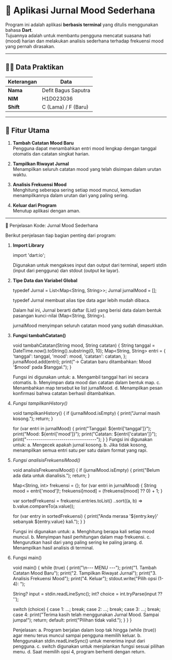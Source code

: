 # 📘 Aplikasi Jurnal Mood Sederhana

Program ini adalah aplikasi **berbasis terminal** yang ditulis menggunakan bahasa **Dart**.  
Tujuannya adalah untuk membantu pengguna mencatat suasana hati (mood) harian dan melakukan analisis sederhana terhadap frekuensi mood yang pernah dirasakan.

---

## 👨‍💻 Data Praktikan

| Keterangan | Data |
|-------------|------|
| **Nama** | Defit Bagus Saputra |
| **NIM** | H1D023036 |
| **Shift** | C (Lama) / F (Baru) |

---

## 🧠 Fitur Utama

1. **Tambah Catatan Mood Baru**  
   Pengguna dapat menambahkan entri mood lengkap dengan tanggal otomatis dan catatan singkat harian.

2. **Tampilkan Riwayat Jurnal**  
   Menampilkan seluruh catatan mood yang telah disimpan dalam urutan waktu.

3. **Analisis Frekuensi Mood**  
   Menghitung seberapa sering setiap mood muncul, kemudian menampilkannya dalam urutan dari yang paling sering.

4. **Keluar dari Program**  
   Menutup aplikasi dengan aman.

---

🧩 Penjelasan Kode: Jurnal Mood Sederhana

Berikut penjelasan tiap bagian penting dari program:

1. **Import Library**

      import 'dart:io';

      Digunakan untuk mengakses input dan output dari terminal, seperti stdin (input dari pengguna) dan stdout (output ke layar).

2. **Tipe Data dan Variabel Global**

      typedef Jurnal = List<Map<String, String>>;
      Jurnal jurnalMood = [];


      typedef Jurnal membuat alias tipe data agar lebih mudah dibaca.

      Dalam hal ini, Jurnal berarti daftar (List) yang berisi data dalam bentuk pasangan kunci-nilai (Map<String, String>).

      jurnalMood menyimpan seluruh catatan mood yang sudah dimasukkan.

3. **Fungsi tambahCatatan()**

      void tambahCatatan(String mood, String catatan) {
      String tanggal = DateTime.now().toString().substring(0, 10);
      Map<String, String> entri = {
         'tanggal': tanggal,
         'mood': mood,
         'catatan': catatan,
      };
      jurnalMood.add(entri);
      print("-> Catatan baru ditambahkan: Mood '$mood' pada $tanggal.");
      }

      Fungsi ini digunakan untuk:
      a. Mengambil tanggal hari ini secara otomatis.
      b. Menyimpan data mood dan catatan dalam bentuk map.
      c. Menambahkan map tersebut ke list jurnalMood.
      d. Menampilkan pesan konfirmasi bahwa catatan berhasil ditambahkan.

4. *Fungsi tampilkanHistory()*

      void tampilkanHistory() {
      if (jurnalMood.isEmpty) {
         print("Jurnal masih kosong.");
         return;
      }

      for (var entri in jurnalMood) {
         print("Tanggal: ${entri['tanggal']}");
         print("Mood: ${entri['mood']}");
         print("Catatan: ${entri['catatan']}");
         print("----------------------------------");
      }
      }
      Fungsi ini digunakan untuk:
      a. Mengecek apakah jurnal kosong.
      b. Jika tidak kosong, menampilkan semua entri satu per satu dalam format yang rapi.

5. *Fungsi analisisFrekuensiMood()*

      void analisisFrekuensiMood() {
      if (jurnalMood.isEmpty) {
         print("Belum ada data untuk dianalisis.");
         return;
      }

      Map<String, int> frekuensi = {};
      for (var entri in jurnalMood) {
         String mood = entri['mood']!;
         frekuensi[mood] = (frekuensi[mood] ?? 0) + 1;
      }

      var sortedFrekuensi = frekuensi.entries.toList()
         ..sort((a, b) => b.value.compareTo(a.value));

      for (var entry in sortedFrekuensi) {
         print("Anda merasa '${entry.key}' sebanyak ${entry.value} kali.");
      }
      }

      Fungsi ini digunakan untuk:
      a. Menghitung berapa kali setiap mood muncul.
      b. Menyimpan hasil perhitungan dalam map frekuensi.
      c. Mengurutkan hasil dari yang paling sering ke paling jarang.
      d. Menampilkan hasil analisis di terminal.

6. Fungsi main()

   void main() {
   while (true) {
      print("\n--- MENU ---");
      print("1. Tambah Catatan Mood Baru");
      print("2. Tampilkan Riwayat Jurnal");
      print("3. Analisis Frekuensi Mood");
      print("4. Keluar");
      stdout.write("Pilih opsi (1-4): ");

      String? input = stdin.readLineSync();
      int? choice = int.tryParse(input ?? '');

      switch (choice) {
         case 1: ...; break;
         case 2: ...; break;
         case 3: ...; break;
         case 4:
         print("Terima kasih telah menggunakan Jurnal Mood. Sampai jumpa!");
         return;
         default:
         print("Pilihan tidak valid.");
      }
   }
   }

   Penjelasan:
   a. Program berjalan dalam loop tak hingga (while (true)) agar menu terus muncul sampai pengguna memilih keluar.
   b. Menggunakan stdin.readLineSync() untuk menerima input dari pengguna.
   c. switch digunakan untuk menjalankan fungsi sesuai pilihan menu.
   d. Saat memilih opsi 4, program berhenti dengan return.